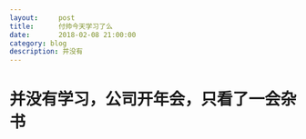 ```yaml
---
layout:     post
title:      付帅今天学习了么
date:       2018-02-08 21:00:00
category: blog
description: 并没有
---
```


# 并没有学习，公司开年会，只看了一会杂书


